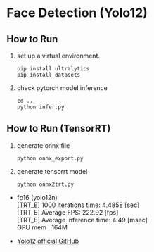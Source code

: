# Face Detection (Yolo12)

## How to Run

1. set up a virtual environment.
    ```
    pip install ultralytics
    pip install datasets
    ```

2. check pytorch model inference
    ```
    cd ..
    python infer.py
    ```

## How to Run (TensorRT)

1. generate onnx file
    ```
    python onnx_export.py
    ```

2. generate tensorrt model
    ```
    python onnx2trt.py
    ```
    
- fp16 (yolo12n)    
    [TRT_E] 1000 iterations time: 4.4858 [sec]  
    [TRT_E] Average FPS: 222.92 [fps]   
    [TRT_E] Average inference time: 4.49 [msec]     
    GPU mem : 164M      


- [Yolo12 official GitHub](https://github.com/sunsmarterjie/yolov12)

